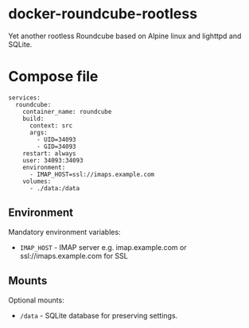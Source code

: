# docker-roundcube-rootless
Yet another rootless Roundcube based on Alpine linux and lighttpd and SQLite.

# Compose file
```
services:
  roundcube:
    container_name: roundcube
    build:
      context: src
      args:
        - UID=34093
        - GID=34093
    restart: always
    user: 34093:34093
    environment:
      - IMAP_HOST=ssl://imaps.example.com
    volumes:
      - ./data:/data
```

## Environment
Mandatory environment variables:
* ```IMAP_HOST``` - IMAP server e.g. imap.example.com or ssl://imaps.example.com for SSL 

## Mounts
Optional mounts:
* ```/data``` - SQLite database for preserving settings.
